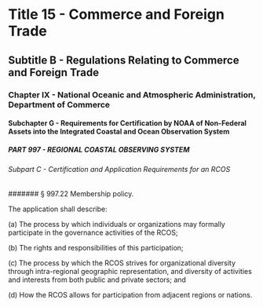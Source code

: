 
# Title 15 - Commerce and Foreign Trade
## Subtitle B - Regulations Relating to Commerce and Foreign Trade
### Chapter IX - National Oceanic and Atmospheric Administration, Department of Commerce
#### Subchapter G - Requirements for Certification by NOAA of Non-Federal Assets into the Integrated Coastal and Ocean Observation System
##### PART 997 - REGIONAL COASTAL OBSERVING SYSTEM
###### Subpart C - Certification and Application Requirements for an RCOS
####### § 997.22 Membership policy.

The application shall describe:

(a) The process by which individuals or organizations may formally participate in the governance activities of the RCOS;

(b) The rights and responsibilities of this participation;

(c) The process by which the RCOS strives for organizational diversity through intra-regional geographic representation, and diversity of activities and interests from both public and private sectors; and

(d) How the RCOS allows for participation from adjacent regions or nations.

